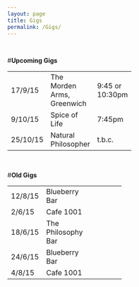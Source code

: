 ```yaml
---
layout: page
title: Gigs
permalink: /Gigs/
---
```


<!-- line break -->
<br>

#**Upcoming Gigs**

<!-- These tables have no borders. -->
<!-- The table is written one row at a time. -->
<!-- I have specified the column widths s.t. both tables line up. -->
<table style="width:100%">
  <col width="80">
  <col width="80">
  <col width="80">
  <tr>
    <td>17/9/15</td>
    <td>The Morden Arms, Greenwich</td> 
    <td>9:45 or 10:30pm</td>
  </tr>
  <tr>
    <td>9/10/15</td>
    <td>Spice of Life</td> 
    <td>7:45pm</td>
  </tr>
  <tr>
    <td>25/10/15</td>
    <td>Natural Philosopher</td> 
    <td>t.b.c.</td>
  </tr>
</table> 

<br>

#**Old Gigs**


<table style="width:100%">
  <col width="80">
  <col width="80">
  <col width="80">
  <tr>
    <td>12/8/15</td>
    <td>Blueberry Bar</td> 
    <td></td>
  </tr>
  <tr>
    <td>2/6/15</td>
    <td>Cafe 1001</td> 
    <td></td>
  </tr>
  <tr>
    <td>18/6/15</td>
    <td>The Philosophy Bar</td> 
    <td></td>
  </tr>
  <tr>
    <td>24/6/15</td>
    <td>Blueberry Bar</td> 
    <td></td>
  </tr>
  <tr>
    <td>4/8/15</td>
    <td>Cafe 1001</td> 
    <td></td>
  </tr>
</table>
